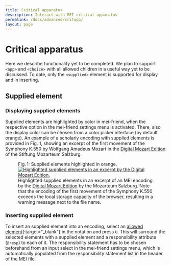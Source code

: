 ```yaml
---
title: Critical apparatus
description: Interact with MEI critical apparatus 
permalink: /docs/advanced/critapp/
layout: page
---
```

# Critical apparatus    

Here we describe functionality yet to be completed. We plan to support  `<app>` and `<choice>` with all allowed children in a useful way yet to be discussed.
To date, only the `<supplied>` element is supported for display and in inserting.

## Supplied element

### Displaying supplied elements

Supplied elements are highlighted by color in mei-friend, when the respective option in the mei-friend settings menu is activated. There, also the display color can be chosen from a color picker interface (by default orange). An example of a scholarly encoding with supplied elements is provided in Fig. 1, showing an excerpt of the first movement of the Symphony K.550 by Wolfgang Amadeus Mozart in the <a href="https://dme.mozarteum.at/movi/en" target="_blank">Digital Mozart Edition</a> of the Stiftung Mozarteum Salzburg. 

<figure class="figure">
    <div class="figure-title">Fig.&thinsp;1: Supplied elements highlighted in orange.</div>
    <a href="https://dme.mozarteum.at/movi/navigator/11586" target="_blank">
       <img class="figure-img" src="{{ site.baseurl }}/assets/img/markup/Critical-supplied-DIME.png" 
        alt="Highlighted supplied elements in an excerpt by the Digital Mozart Edition." />
    </a>
    <figcaption class="figure-caption">Highlighted supplied elements in an excerpt of an MEI encoding by the <a href="https://dme.mozarteum.at/movi/en" target="_blank">Digital Mozart Edition</a> by the Mozarteum Salzburg. Note that the encoding of the first movement of the Symphony K.550 exceeds the local storage capacity of the browser, resulting in a warning message next to the file name.</figcaption>
</figure>

### Inserting supplied element

To insert an supplied element into an encoding, select an [allowed element](https://music-encoding.org/guidelines/v4/elements/supplied){:target="_blank"} in the notation and press `U`. This will surround the selected elements with a supplied element and a responsibility attribute (`@resp`) to each of it.
The responsibility statement has to be chosen beforehand from an input select in the mei-friend settings menu, which is automatically populated from the responsibility statement list in the header of the MEI file. 
